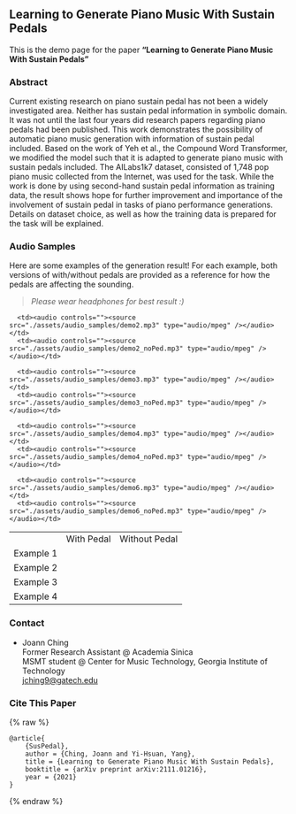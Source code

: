 ## Learning to Generate Piano Music With Sustain Pedals

This is the demo page for the paper **“Learning to Generate Piano Music With Sustain Pedals”**

### Abstract

Current existing research on piano sustain pedal has not been a widely investigated area. Neither has sustain pedal information in symbolic domain. It was not until the last four years did research papers regarding piano pedals had been published. This work demonstrates the possibility of automatic piano music generation with information of sustain pedal included. Based on the work of Yeh et al., the Compound Word Transformer, we modified the model such that it is adapted to generate piano music with sustain pedals included. The AILabs1k7 dataset, consisted of 1,748 pop piano music collected from the Internet, was used for the task. While the work is done by using second-hand sustain pedal information as training data, the result shows hope for further improvement and importance of the involvement of sustain pedal in tasks of piano performance generations. Details on dataset choice, as well as how the training data is prepared for the task will be explained.

### Audio Samples

Here are some examples of the generation result! For each example, both versions of with/without pedals are provided as a reference for how the pedals are affecting the sounding.
> *Please wear headphones for best result :)*

<table class="VA-example" style="width:100%" cellspacing="0" cellpadding="0">
  <tr>
    <td style="text-align: center; vertical-align: middle;"></td>
    <td style="text-align: center; vertical-align: middle;">With Pedal</td>
    <td style="text-align: center; vertical-align: middle;">Without Pedal</td>
  </tr>

  <tr>
      <td style="text-align: center; vertical-align: middle;">Example 1</td>

      <td><audio controls=""><source src="./assets/audio_samples/demo2.mp3" type="audio/mpeg" /></audio></td>
      <td><audio controls=""><source src="./assets/audio_samples/demo2_noPed.mp3" type="audio/mpeg" /></audio></td>
  </tr>
  
  <tr>
      <td style="text-align: center; vertical-align: middle;">Example 2</td>

      <td><audio controls=""><source src="./assets/audio_samples/demo3.mp3" type="audio/mpeg" /></audio></td>
      <td><audio controls=""><source src="./assets/audio_samples/demo3_noPed.mp3" type="audio/mpeg" /></audio></td>
  </tr>
    
  <tr>
      <td style="text-align: center; vertical-align: middle;">Example 3</td>

      <td><audio controls=""><source src="./assets/audio_samples/demo4.mp3" type="audio/mpeg" /></audio></td>
      <td><audio controls=""><source src="./assets/audio_samples/demo4_noPed.mp3" type="audio/mpeg" /></audio></td>
  </tr>
    
  <tr>
      <td style="text-align: center; vertical-align: middle;">Example 4</td>

      <td><audio controls=""><source src="./assets/audio_samples/demo6.mp3" type="audio/mpeg" /></audio></td>
      <td><audio controls=""><source src="./assets/audio_samples/demo6_noPed.mp3" type="audio/mpeg" /></audio></td>
  </tr>
    
  
</table>
      
      
### Contact
* Joann Ching<br/>Former Research Assistant @ Academia Sinica<br/>MSMT student @ Center for Music Technology, Georgia Institute of Technology<br/>jching9@gatech.edu


### Cite This Paper
{% raw %}
```
@article{
	{SusPedal},
	author = {Ching, Joann and Yi-Hsuan, Yang},
	title = {Learning to Generate Piano Music With Sustain Pedals},
	booktitle = {arXiv preprint arXiv:2111.01216},
	year = {2021}
}
```
{% endraw %}
